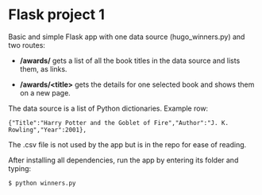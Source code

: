 # Flask project 1

Basic and simple Flask app with one data source (hugo_winners.py) and two routes:

* **/awards/** gets a list of all the book titles in the data source and lists them, as links.

* **/awards/&lt;title&gt;** gets the details for one selected book and shows them on a new page.

The data source is a list of Python dictionaries. Example row:

`{"Title":"Harry Potter and the Goblet of Fire","Author":"J. K. Rowling","Year":2001},`

The .csv file is not used by the app but is in the repo for ease of reading.

After installing all dependencies, run the app by entering its folder and typing:

`$ python winners.py`
